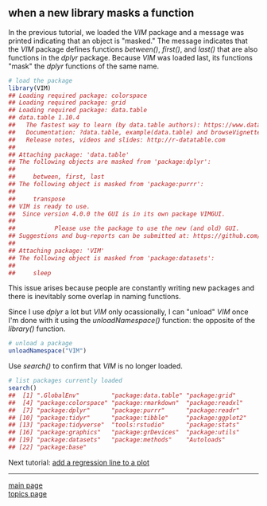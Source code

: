 
when a new library masks a function
-----------------------------------

In the previous tutorial, we loaded the *VIM* package and a message was printed indicating that an object is "masked." The message indicates that the *VIM* package defines functions *between()*, *first()*, and *last()* that are also functions in the *dplyr* package. Because *VIM* was loaded last, its functions "mask" the *dplyr* functions of the same name.

``` r
# load the package
library(VIM)
## Loading required package: colorspace
## Loading required package: grid
## Loading required package: data.table
## data.table 1.10.4
##   The fastest way to learn (by data.table authors): https://www.datacamp.com/courses/data-analysis-the-data-table-way
##   Documentation: ?data.table, example(data.table) and browseVignettes("data.table")
##   Release notes, videos and slides: http://r-datatable.com
## 
## Attaching package: 'data.table'
## The following objects are masked from 'package:dplyr':
## 
##     between, first, last
## The following object is masked from 'package:purrr':
## 
##     transpose
## VIM is ready to use. 
##  Since version 4.0.0 the GUI is in its own package VIMGUI.
## 
##           Please use the package to use the new (and old) GUI.
## Suggestions and bug-reports can be submitted at: https://github.com/alexkowa/VIM/issues
## 
## Attaching package: 'VIM'
## The following object is masked from 'package:datasets':
## 
##     sleep
```

This issue arises because people are constantly writing new packages and there is inevitably some overlap in naming functions.

Since I use *dplyr* a lot but *VIM* only ocassionally, I can "unload" *VIM* once I'm done with it using the *unloadNamespace()* function: the opposite of the *library()* function.

``` r
# unload a package
unloadNamespace("VIM")
```

Use *search()* to confirm that *VIM* is no longer loaded.

``` r
# list packages currently loaded
search()
##  [1] ".GlobalEnv"         "package:data.table" "package:grid"      
##  [4] "package:colorspace" "package:rmarkdown"  "package:readxl"    
##  [7] "package:dplyr"      "package:purrr"      "package:readr"     
## [10] "package:tidyr"      "package:tibble"     "package:ggplot2"   
## [13] "package:tidyverse"  "tools:rstudio"      "package:stats"     
## [16] "package:graphics"   "package:grDevices"  "package:utils"     
## [19] "package:datasets"   "package:methods"    "Autoloads"         
## [22] "package:base"
```

Next tutorial: [add a regression line to a plot](tut-0405_add-regression.md)

------------------------------------------------------------------------

[main page](../README.md)<br> [topics page](../README-by-topic.md)

